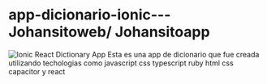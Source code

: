 # app-dicionario-ionic---Johansitoweb/ Johansitoapp
![Ionic React Dictionary App](https://repository-images.githubusercontent.com/402195184/974c711e-f10c-4131-8c80-9d26c1ea78ba)
Esta es una app de dicionario que fue creada utilizando techologias como javascript css typescript ruby html css capacitor y react

